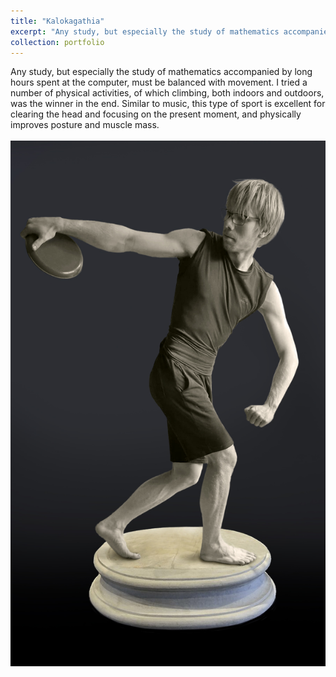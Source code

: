 ```yaml
---
title: "Kalokagathia"
excerpt: "Any study, but especially the study of mathematics accompanied by long hours spent at the computer, must be balanced with movement. I tried a number of physical activities, of which climbing, both indoors and outdoors, was the winner in the end. Similar to music, this type of sport is excellent for clearing the head and focusing on the present moment, and physically improves posture and muscle mass. <br/><br/><img src='/images/mysakdiskobolos.jpg'>"
collection: portfolio
---
```


Any study, but especially the study of mathematics accompanied by long hours spent at the computer, must be balanced with movement. I tried a number of physical activities, of which climbing, both indoors and outdoors, was the winner in the end. Similar to music, this type of sport is excellent for clearing the head and focusing on the present moment, and physically improves posture and muscle mass. <br/><br/><img src='/images/mysakdiskobolos.jpg'>
